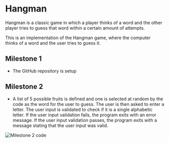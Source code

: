 
# Hangman

Hangman is a classic game in which a player thinks of a word and the other player tries to guess that word within a certain amount of attempts.

This is an implementation of the Hangman game, where the computer thinks of a word and the user tries to guess it. 

## Milestone 1
- The GitHub repository is setup

## Milestone 2

- A list of 5 possible fruits is defined and one is selected at random by the code as the word for the user to guess. The user is then asked to enter a letter. The user input is validated to check if it is a single alphabetic letter. If the user input validation fails, the program exits with an error message. If the user input validation passes, the program exits with a message stating that the user input was valid.

![Milestone 2 code](milestone_2_code.png)